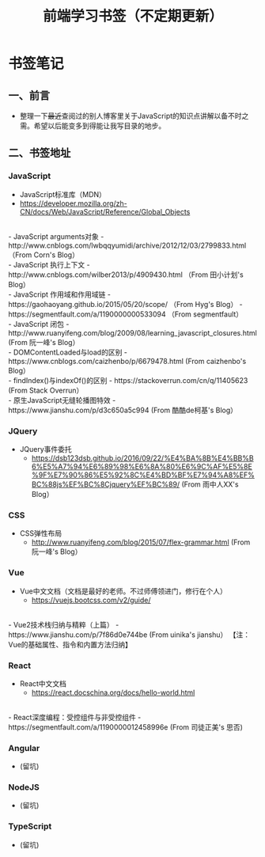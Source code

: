 ﻿---
title:  前端学习书签（不定期更新）
tags: 
      - CSS
      - JavaScript
      - 前端
---
书签笔记
=================================

一、前言
--------------------------
- 整理一下~~最近~~查阅过的别人博客里关于JavaScript的知识点讲解以备不时之需。<!--more-->希望以后能变多到得能让我写目录的地步。

二、书签地址
-------------------
### JavaScript
 - JavaScript标准库（MDN）
  - https://developer.mozilla.org/zh-CN/docs/Web/JavaScript/Reference/Global_Objects
<br>
 - JavaScript arguments对象
   - http://www.cnblogs.com/lwbqqyumidi/archive/2012/12/03/2799833.html （From Corn's Blog）
<br>
 - JavaScript 执行上下文
   - http://www.cnblogs.com/wilber2013/p/4909430.html  （From 田小计划's Blog）
<br>
 - JavaScript 作用域和作用域链
   - https://gaohaoyang.github.io/2015/05/20/scope/ （From Hyg's Blog）
   - https://segmentfault.com/a/1190000000533094    （From segmentfault）
<br>
 - JavaScript 闭包
   - http://www.ruanyifeng.com/blog/2009/08/learning_javascript_closures.html(From 阮一峰's Blog）
<br>
 - DOMContentLoaded与load的区别
   - https://www.cnblogs.com/caizhenbo/p/6679478.html (From caizhenbo's Blog）
<br>
 - findIndex()与indexOf()的区别
   - https://stackoverrun.com/cn/q/11405623 (From Stack Overrun）
<br>
 - 原生JavaScript无缝轮播图特效
   - https://www.jianshu.com/p/d3c650a5c994 (From 酷酷de柯基's Blog）
      
### JQuery
 - JQuery事件委托
   - https://dsb123dsb.github.io/2016/09/22/%E4%BA%8B%E4%BB%B6%E5%A7%94%E6%89%98%E6%8A%80%E6%9C%AF%E5%8E%9F%E7%90%86%E5%92%8C%E4%BD%BF%E7%94%A8%EF%BC%88js%EF%BC%8Cjquery%EF%BC%89/  (From 雨中人XX's Blog）
 
### CSS
 - CSS弹性布局
   -  http://www.ruanyifeng.com/blog/2015/07/flex-grammar.html  (From 阮一峰's Blog）

### Vue
 - Vue中文文档（文档是最好的老师。不过师傅领进门，修行在个人）
   - https://vuejs.bootcss.com/v2/guide/
 <br>
 - Vue2技术栈归纳与精粹（上篇）
   -  https://www.jianshu.com/p/7f86d0e744be  (From uinika's jianshu） 【注：Vue的基础属性、指令和内置方法归纳】

### React
 - React中文文档
   - https://react.docschina.org/docs/hello-world.html
 <br>
 - React深度编程：受控组件与非受控组件
   - https://segmentfault.com/a/1190000012458996e (From 司徒正美's 思否)

### Angular
 - (留坑)

### NodeJS
 - (留坑)

### TypeScript
 - (留坑)
       

